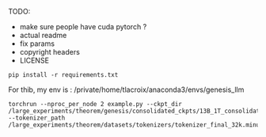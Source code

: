 TODO: 
- make sure people have cuda pytorch ?
- actual readme
- fix params
- copyright headers
- LICENSE

```
pip install -r requirements.txt
```

For thib, my env is : /private/home/tlacroix/anaconda3/envs/genesis_llm

```
torchrun --nproc_per_node 2 example.py --ckpt_dir /large_experiments/theorem/genesis/consolidated_ckpts/13B_1T_consolidated_fp16_mp2/ --tokenizer_path /large_experiments/theorem/datasets/tokenizers/tokenizer_final_32k.minus_inf_ws.model
```